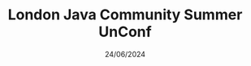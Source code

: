 ---
date: 24/06/2024
city: London
country: UK
layout: event_detail
title: London Java Community Summer UnConf
url: https://www.londonjavacommunity.co.uk/
---